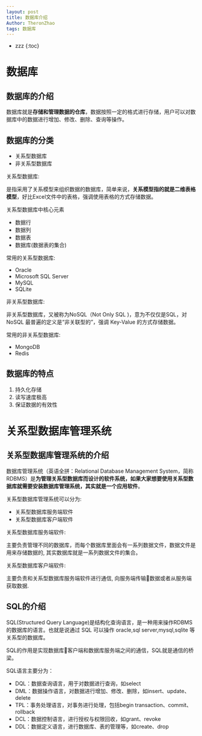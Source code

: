 ```yaml
---
layout: post
title: 数据库介绍
Author: TheronZhao
tags: 数据库
---
```

- zzz
{:toc}
# 数据库



## 数据库的介绍

数据库就是**存储和管理数据的仓库**，数据按照一定的格式进行存储，用户可以对数据库中的数据进行增加、修改、删除、查询等操作。



## 数据库的分类

- 关系型数据库
- 非关系型数据库

关系型数据库:

是指采用了关系模型来组织数据的数据库，简单来说，**关系模型指的就是二维表格模型**，好比Excel文件中的表格，强调使用表格的方式存储数据。

关系型数据库中核心元素

- 数据行
- 数据列
- 数据表
- 数据库(数据表的集合)

常用的关系型数据库:

- Oracle
- Microsoft SQL Server
- MySQL
- SQLite

非关系型数据库:

非关系型数据库，又被称为NoSQL（Not Only SQL )，意为不仅仅是SQL，对NoSQL 最普遍的定义是“非关联型的”，强调 Key-Value 的方式存储数据。

常用的非关系型数据库:

- MongoDB
- Redis



## 数据库的特点

1. 持久化存储
2. 读写速度极高
3. 保证数据的有效性



# 关系型数据库管理系统



## 关系型数据库管理系统的介绍

数据库管理系统（英语全拼：Relational Database Management System，简称RDBMS）是**为管理关系型数据库而设计的软件系统，如果大家想要使用关系型数据库就需要安装数据库管理系统，其实就是一个应用软件**。

关系型数据库管理系统可以分为:

- 关系型数据库服务端软件
- 关系型数据库客户端软件

关系型数据库服务端软件:

主要负责管理不同的数据库，而每个数据库里面会有一系列数据文件，数据文件是用来存储数据的, 其实数据库就是一系列数据文件的集合。

关系型数据库客户端软件:

主要负责和关系型数据库服务端软件进行通信, 向服务端传输数据或者从服务端获取数据.



## SQL的介绍

SQL(Structured Query Language)是结构化查询语言，是一种用来操作RDBMS的数据库的语言。也就是说通过 SQL 可以操作 oracle,sql server,mysql,sqlite 等关系型的数据库。

SQL的作用是实现数据库客户端和数据库服务端之间的通信，SQL就是通信的桥梁。

SQL语言主要分为：

- DQL：数据查询语言，用于对数据进行查询，如select
- DML：数据操作语言，对数据进行增加、修改、删除，如insert、update、delete
- TPL：事务处理语言，对事务进行处理，包括begin transaction、commit、rollback
- DCL：数据控制语言，进行授权与权限回收，如grant、revoke
- DDL：数据定义语言，进行数据库、表的管理等，如create、drop